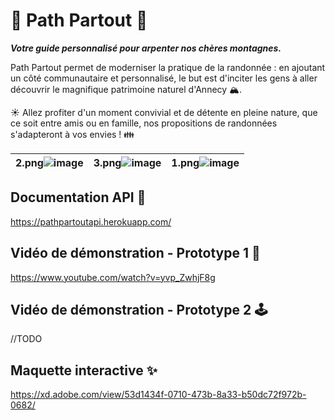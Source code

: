 # 🌿 Path Partout 🌿

***Votre guide personnalisé pour arpenter nos chères montagnes.***

Path Partout permet de moderniser la pratique de la randonnée : en ajoutant un côté communautaire et personnalisé, le but est d'inciter les gens à aller découvrir le magnifique patrimoine naturel d'Annecy 🏔. 

☀️ Allez profiter d'un moment convivial et de détente en pleine nature, que ce soit entre amis ou en famille, nos propositions de randonnées s'adapteront à vos envies ! 👪


| 2.png![image](https://user-images.githubusercontent.com/47384185/114908105-10057c80-9e1c-11eb-839b-d2d4d6cc995f.png) | 3.png![image](https://user-images.githubusercontent.com/47384185/114908344-4e02a080-9e1c-11eb-82a7-ae217afe76d0.png) | 1.png![image](https://user-images.githubusercontent.com/47384185/114908360-51962780-9e1c-11eb-8135-2e5c6af00d21.png)|
|:-:|:-:|:-:|

## Documentation API 📀
  https://pathpartoutapi.herokuapp.com/

## Vidéo de démonstration - Prototype 1 👾
  https://www.youtube.com/watch?v=yvp_ZwhjF8g

## Vidéo de démonstration - Prototype 2 🕹
   //TODO

## Maquette interactive ✨
https://xd.adobe.com/view/53d1434f-0710-473b-8a33-b50dc72f972b-0682/

